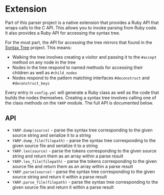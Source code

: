 # Extension

Part of this parser project is a native extension that provides a Ruby API that wraps calls to the C API. This allows you to invoke parsing from Ruby code. It also provides a Ruby API for accessing the syntax tree.

For the most part, the API for accessing the tree mirrors that found in the [Syntax Tree](https://github.com/ruby-syntax-tree/syntax_tree) project. This means:

* Walking the tree involves creating a visitor and passing it to the `#accept` method on any node in the tree
* Nodes in the tree respond to named methods for accessing their children as well as `#child_nodes`
* Nodes respond to the pattern matching interfaces `#deconstruct` and `#deconstruct_keys`

Every entry in `config.yml` will generate a Ruby class as well as the code that builds the nodes themselves. Creating a syntax tree involves calling one of the class methods on the `YARP` module. The full API is documented below.

## API

* `YARP.dump(source)` - parse the syntax tree corresponding to the given source string and serialize it to a string
* `YARP.dump_file(filepath)` - parse the syntax tree corresponding to the given source file and serialize it to a string
* `YARP.lex(source)` - parse the tokens corresponding to the given source string and return them as an array within a parse result
* `YARP.lex_file(filepath)` - parse the tokens corresponding to the given source file and return them as an array within a parse result
* `YARP.parse(source)` - parse the syntax tree corresponding to the given source string and return it within a parse result
* `YARP.parse_file(filepath)` - parse the syntax tree corresponding to the given source file and return it within a parse result
